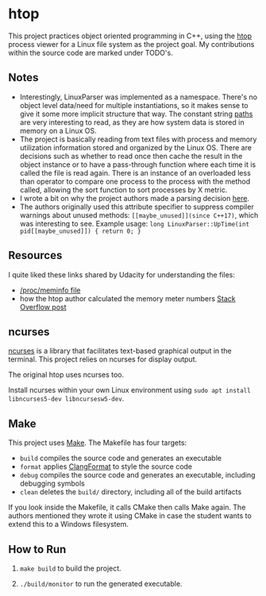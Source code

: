 # htop 

This project practices object oriented programming in C++, using the [htop](https://htop.dev/) process viewer for a Linux file system as the project goal.
My contributions within the source code are marked under TODO's.


## Notes

- Interestingly, LinuxParser was implemented as a namespace. There's no object level data/need for multiple instantiations, so it makes sense
to give it some more implicit structure that way. The constant string [paths](./include/linux_parser.h) are very interesting to read, as they are how system data is stored in memory on a Linux OS.
- The project is basically reading from text files with process and memory utilization information stored and organized by the Linux OS.
There are decisions such as whether to read once then cache the result in the object instance or to have a pass-through function
where each time it is called the file is read again. There is an instance of an overloaded less than operator to 
compare one process to the process with the method called, allowing the sort function to sort processes by X metric.
- I wrote a bit on why the project authors made a parsing decision [here](./src/linux_parser.cpp#L22).
- The authors originally used this attribute specifier to suppress compiler warnings about unused methods: `[[maybe_unused]](since C++17)`,
which was interesting to see.
Example usage: `long LinuxParser::UpTime(int pid[[maybe_unused]]) { return 0; }`


## Resources

I quite liked these links shared by Udacity for understanding the files:
- [/proc/meminfo file](https://www.thegeekdiary.com/understanding-proc-meminfo-file-analyzing-memory-utilization-in-linux/)
- how the htop author calculated the memory meter numbers
[Stack Overflow post](https://stackoverflow.com/questions/41224738/how-to-calculate-system-memory-usage-from-proc-meminfo-like-htop/41251290#41251290)

## ncurses
[ncurses](https://www.gnu.org/software/ncurses/) is a library that facilitates text-based graphical output in the terminal. This project relies on ncurses for display output.

The original htop uses ncurses too.

Install ncurses within your own Linux environment using `sudo apt install libncurses5-dev libncursesw5-dev`.

## Make
This project uses [Make](https://www.gnu.org/software/make/). The Makefile has four targets:
* `build` compiles the source code and generates an executable
* `format` applies [ClangFormat](https://clang.llvm.org/docs/ClangFormat.html) to style the source code
* `debug` compiles the source code and generates an executable, including debugging symbols
* `clean` deletes the `build/` directory, including all of the build artifacts

If you look inside the Makefile, it calls CMake then calls Make again. The authors mentioned they
wrote it using CMake in case the student wants to extend this to a Windows filesystem.

## How to Run

1. `make build` to build the project.

3. `./build/monitor` to run the generated executable.

